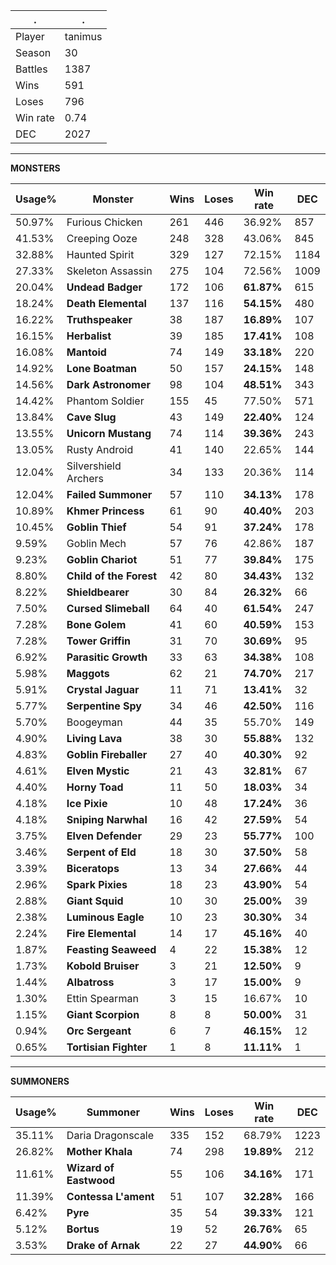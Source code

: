 .|.
|-|-
Player|tanimus
Season|30
Battles|1387
Wins|591
Loses|796
Win rate|0.74
DEC|2027

---
**MONSTERS**

Usage%|Monster|Wins|Loses|Win rate|DEC|
-|-|-|-|-|-|
50.97%|Furious Chicken|261|446|36.92%|857|
41.53%|Creeping Ooze|248|328|43.06%|845|
32.88%|Haunted Spirit|329|127|72.15%|1184|
27.33%|Skeleton Assassin|275|104|72.56%|1009|
20.04%|**Undead Badger**|172|106|**61.87%**|615|
18.24%|**Death Elemental**|137|116|**54.15%**|480|
16.22%|**Truthspeaker**|38|187|**16.89%**|107|
16.15%|**Herbalist**|39|185|**17.41%**|108|
16.08%|**Mantoid**|74|149|**33.18%**|220|
14.92%|**Lone Boatman**|50|157|**24.15%**|148|
14.56%|**Dark Astronomer**|98|104|**48.51%**|343|
14.42%|Phantom Soldier|155|45|77.50%|571|
13.84%|**Cave Slug**|43|149|**22.40%**|124|
13.55%|**Unicorn Mustang**|74|114|**39.36%**|243|
13.05%|Rusty Android|41|140|22.65%|144|
12.04%|Silvershield Archers|34|133|20.36%|114|
12.04%|**Failed Summoner**|57|110|**34.13%**|178|
10.89%|**Khmer Princess**|61|90|**40.40%**|203|
10.45%|**Goblin Thief**|54|91|**37.24%**|178|
9.59%|Goblin Mech|57|76|42.86%|187|
9.23%|**Goblin Chariot**|51|77|**39.84%**|175|
8.80%|**Child of the Forest**|42|80|**34.43%**|132|
8.22%|**Shieldbearer**|30|84|**26.32%**|66|
7.50%|**Cursed Slimeball**|64|40|**61.54%**|247|
7.28%|**Bone Golem**|41|60|**40.59%**|153|
7.28%|**Tower Griffin**|31|70|**30.69%**|95|
6.92%|**Parasitic Growth**|33|63|**34.38%**|108|
5.98%|**Maggots**|62|21|**74.70%**|217|
5.91%|**Crystal Jaguar**|11|71|**13.41%**|32|
5.77%|**Serpentine Spy**|34|46|**42.50%**|116|
5.70%|Boogeyman|44|35|55.70%|149|
4.90%|**Living Lava**|38|30|**55.88%**|132|
4.83%|**Goblin Fireballer**|27|40|**40.30%**|92|
4.61%|**Elven Mystic**|21|43|**32.81%**|67|
4.40%|**Horny Toad**|11|50|**18.03%**|34|
4.18%|**Ice Pixie**|10|48|**17.24%**|36|
4.18%|**Sniping Narwhal**|16|42|**27.59%**|54|
3.75%|**Elven Defender**|29|23|**55.77%**|100|
3.46%|**Serpent of Eld**|18|30|**37.50%**|58|
3.39%|**Biceratops**|13|34|**27.66%**|44|
2.96%|**Spark Pixies**|18|23|**43.90%**|54|
2.88%|**Giant Squid**|10|30|**25.00%**|39|
2.38%|**Luminous Eagle**|10|23|**30.30%**|34|
2.24%|**Fire Elemental**|14|17|**45.16%**|40|
1.87%|**Feasting Seaweed**|4|22|**15.38%**|12|
1.73%|**Kobold Bruiser**|3|21|**12.50%**|9|
1.44%|**Albatross**|3|17|**15.00%**|9|
1.30%|Ettin Spearman|3|15|16.67%|10|
1.15%|**Giant Scorpion**|8|8|**50.00%**|31|
0.94%|**Orc Sergeant**|6|7|**46.15%**|12|
0.65%|**Tortisian Fighter**|1|8|**11.11%**|1|

---
**SUMMONERS**

Usage%|Summoner|Wins|Loses|Win rate|DEC|
-|-|-|-|-|-|
35.11%|Daria Dragonscale|335|152|68.79%|1223|
26.82%|**Mother Khala**|74|298|**19.89%**|212|
11.61%|**Wizard of Eastwood**|55|106|**34.16%**|171|
11.39%|**Contessa L'ament**|51|107|**32.28%**|166|
6.42%|**Pyre**|35|54|**39.33%**|121|
5.12%|**Bortus**|19|52|**26.76%**|65|
3.53%|**Drake of Arnak**|22|27|**44.90%**|66|

